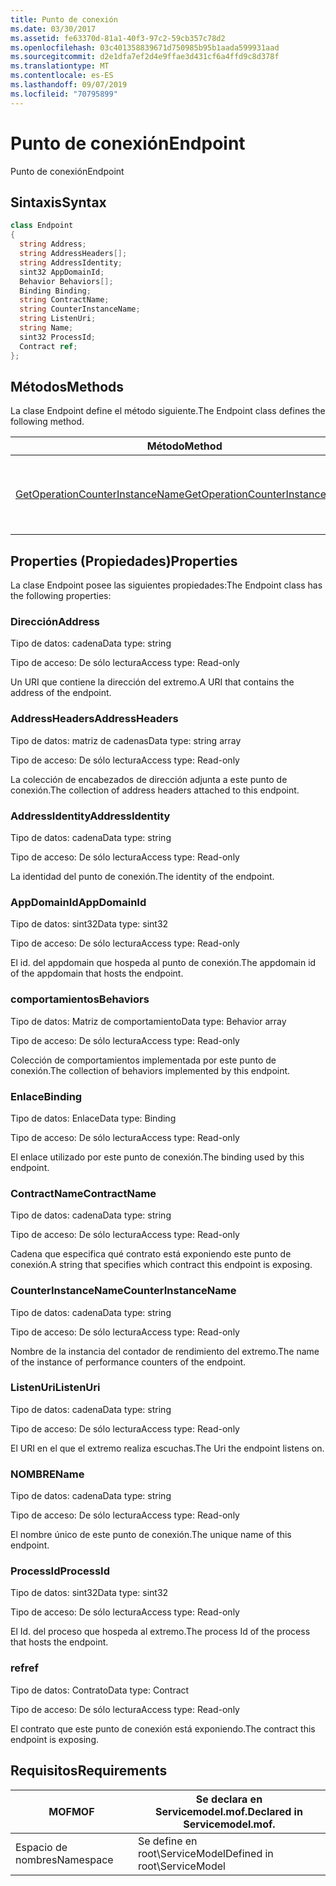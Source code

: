 ```yaml
---
title: Punto de conexión
ms.date: 03/30/2017
ms.assetid: fe63370d-81a1-40f3-97c2-59cb357c78d2
ms.openlocfilehash: 03c401358839671d750985b95b1aada599931aad
ms.sourcegitcommit: d2e1dfa7ef2d4e9ffae3d431cf6a4ffd9c8d378f
ms.translationtype: MT
ms.contentlocale: es-ES
ms.lasthandoff: 09/07/2019
ms.locfileid: "70795899"
---
```

# <a name="endpoint"></a><span data-ttu-id="3afc7-102">Punto de conexión</span><span class="sxs-lookup"><span data-stu-id="3afc7-102">Endpoint</span></span>
<span data-ttu-id="3afc7-103">Punto de conexión</span><span class="sxs-lookup"><span data-stu-id="3afc7-103">Endpoint</span></span>  
  
## <a name="syntax"></a><span data-ttu-id="3afc7-104">Sintaxis</span><span class="sxs-lookup"><span data-stu-id="3afc7-104">Syntax</span></span>  
  
```csharp
class Endpoint  
{  
  string Address;  
  string AddressHeaders[];  
  string AddressIdentity;  
  sint32 AppDomainId;  
  Behavior Behaviors[];  
  Binding Binding;  
  string ContractName;  
  string CounterInstanceName;  
  string ListenUri;  
  string Name;  
  sint32 ProcessId;  
  Contract ref;  
};  
```  
  
## <a name="methods"></a><span data-ttu-id="3afc7-105">Métodos</span><span class="sxs-lookup"><span data-stu-id="3afc7-105">Methods</span></span>  
 <span data-ttu-id="3afc7-106">La clase Endpoint define el método siguiente.</span><span class="sxs-lookup"><span data-stu-id="3afc7-106">The Endpoint class defines the following method.</span></span>  
  
|<span data-ttu-id="3afc7-107">Método</span><span class="sxs-lookup"><span data-stu-id="3afc7-107">Method</span></span>|<span data-ttu-id="3afc7-108">DESCRIPCIÓN</span><span class="sxs-lookup"><span data-stu-id="3afc7-108">Description</span></span>|  
|------------|-----------------|  
|[<span data-ttu-id="3afc7-109">GetOperationCounterInstanceName</span><span class="sxs-lookup"><span data-stu-id="3afc7-109">GetOperationCounterInstanceName</span></span>](getoperationcounterinstancename.md)|<span data-ttu-id="3afc7-110">Recupera el nombre de instancia del contador de rendimiento de la operación</span><span class="sxs-lookup"><span data-stu-id="3afc7-110">Retrieves the operation performance counter instance name</span></span>|  
  
## <a name="properties"></a><span data-ttu-id="3afc7-111">Properties (Propiedades)</span><span class="sxs-lookup"><span data-stu-id="3afc7-111">Properties</span></span>  
 <span data-ttu-id="3afc7-112">La clase Endpoint posee las siguientes propiedades:</span><span class="sxs-lookup"><span data-stu-id="3afc7-112">The Endpoint class has the following properties:</span></span>  
  
### <a name="address"></a><span data-ttu-id="3afc7-113">Dirección</span><span class="sxs-lookup"><span data-stu-id="3afc7-113">Address</span></span>  
 <span data-ttu-id="3afc7-114">Tipo de datos: cadena</span><span class="sxs-lookup"><span data-stu-id="3afc7-114">Data type: string</span></span>  
  
 <span data-ttu-id="3afc7-115">Tipo de acceso: De sólo lectura</span><span class="sxs-lookup"><span data-stu-id="3afc7-115">Access type: Read-only</span></span>  
  
 <span data-ttu-id="3afc7-116">Un URI que contiene la dirección del extremo.</span><span class="sxs-lookup"><span data-stu-id="3afc7-116">A URI that contains the address of the endpoint.</span></span>  
  
### <a name="addressheaders"></a><span data-ttu-id="3afc7-117">AddressHeaders</span><span class="sxs-lookup"><span data-stu-id="3afc7-117">AddressHeaders</span></span>  
 <span data-ttu-id="3afc7-118">Tipo de datos: matriz de cadenas</span><span class="sxs-lookup"><span data-stu-id="3afc7-118">Data type: string array</span></span>  
  
 <span data-ttu-id="3afc7-119">Tipo de acceso: De sólo lectura</span><span class="sxs-lookup"><span data-stu-id="3afc7-119">Access type: Read-only</span></span>  
  
 <span data-ttu-id="3afc7-120">La colección de encabezados de dirección adjunta a este punto de conexión.</span><span class="sxs-lookup"><span data-stu-id="3afc7-120">The collection of address headers attached to this endpoint.</span></span>  
  
### <a name="addressidentity"></a><span data-ttu-id="3afc7-121">AddressIdentity</span><span class="sxs-lookup"><span data-stu-id="3afc7-121">AddressIdentity</span></span>  
 <span data-ttu-id="3afc7-122">Tipo de datos: cadena</span><span class="sxs-lookup"><span data-stu-id="3afc7-122">Data type: string</span></span>  
  
 <span data-ttu-id="3afc7-123">Tipo de acceso: De sólo lectura</span><span class="sxs-lookup"><span data-stu-id="3afc7-123">Access type: Read-only</span></span>  
  
 <span data-ttu-id="3afc7-124">La identidad del punto de conexión.</span><span class="sxs-lookup"><span data-stu-id="3afc7-124">The identity of the endpoint.</span></span>  
  
### <a name="appdomainid"></a><span data-ttu-id="3afc7-125">AppDomainId</span><span class="sxs-lookup"><span data-stu-id="3afc7-125">AppDomainId</span></span>  
 <span data-ttu-id="3afc7-126">Tipo de datos: sint32</span><span class="sxs-lookup"><span data-stu-id="3afc7-126">Data type: sint32</span></span>  
  
 <span data-ttu-id="3afc7-127">Tipo de acceso: De sólo lectura</span><span class="sxs-lookup"><span data-stu-id="3afc7-127">Access type: Read-only</span></span>  
  
 <span data-ttu-id="3afc7-128">El id. del appdomain que hospeda al punto de conexión.</span><span class="sxs-lookup"><span data-stu-id="3afc7-128">The appdomain id of the appdomain that hosts the endpoint.</span></span>  
  
### <a name="behaviors"></a><span data-ttu-id="3afc7-129">comportamientos</span><span class="sxs-lookup"><span data-stu-id="3afc7-129">Behaviors</span></span>  
 <span data-ttu-id="3afc7-130">Tipo de datos: Matriz de comportamiento</span><span class="sxs-lookup"><span data-stu-id="3afc7-130">Data type: Behavior array</span></span>  
  
 <span data-ttu-id="3afc7-131">Tipo de acceso: De sólo lectura</span><span class="sxs-lookup"><span data-stu-id="3afc7-131">Access type: Read-only</span></span>  
  
 <span data-ttu-id="3afc7-132">Colección de comportamientos implementada por este punto de conexión.</span><span class="sxs-lookup"><span data-stu-id="3afc7-132">The collection of behaviors implemented by this endpoint.</span></span>  
  
### <a name="binding"></a><span data-ttu-id="3afc7-133">Enlace</span><span class="sxs-lookup"><span data-stu-id="3afc7-133">Binding</span></span>  
 <span data-ttu-id="3afc7-134">Tipo de datos: Enlace</span><span class="sxs-lookup"><span data-stu-id="3afc7-134">Data type: Binding</span></span>  
  
 <span data-ttu-id="3afc7-135">Tipo de acceso: De sólo lectura</span><span class="sxs-lookup"><span data-stu-id="3afc7-135">Access type: Read-only</span></span>  
  
 <span data-ttu-id="3afc7-136">El enlace utilizado por este punto de conexión.</span><span class="sxs-lookup"><span data-stu-id="3afc7-136">The binding used by this endpoint.</span></span>  
  
### <a name="contractname"></a><span data-ttu-id="3afc7-137">ContractName</span><span class="sxs-lookup"><span data-stu-id="3afc7-137">ContractName</span></span>  
 <span data-ttu-id="3afc7-138">Tipo de datos: cadena</span><span class="sxs-lookup"><span data-stu-id="3afc7-138">Data type: string</span></span>  
  
 <span data-ttu-id="3afc7-139">Tipo de acceso: De sólo lectura</span><span class="sxs-lookup"><span data-stu-id="3afc7-139">Access type: Read-only</span></span>  
  
 <span data-ttu-id="3afc7-140">Cadena que especifica qué contrato está exponiendo este punto de conexión.</span><span class="sxs-lookup"><span data-stu-id="3afc7-140">A string that specifies which contract this endpoint is exposing.</span></span>  
  
### <a name="counterinstancename"></a><span data-ttu-id="3afc7-141">CounterInstanceName</span><span class="sxs-lookup"><span data-stu-id="3afc7-141">CounterInstanceName</span></span>  
 <span data-ttu-id="3afc7-142">Tipo de datos: cadena</span><span class="sxs-lookup"><span data-stu-id="3afc7-142">Data type: string</span></span>  
  
 <span data-ttu-id="3afc7-143">Tipo de acceso: De sólo lectura</span><span class="sxs-lookup"><span data-stu-id="3afc7-143">Access type: Read-only</span></span>  
  
 <span data-ttu-id="3afc7-144">Nombre de la instancia del contador de rendimiento del extremo.</span><span class="sxs-lookup"><span data-stu-id="3afc7-144">The name of the instance of performance counters of the endpoint.</span></span>  
  
### <a name="listenuri"></a><span data-ttu-id="3afc7-145">ListenUri</span><span class="sxs-lookup"><span data-stu-id="3afc7-145">ListenUri</span></span>  
 <span data-ttu-id="3afc7-146">Tipo de datos: cadena</span><span class="sxs-lookup"><span data-stu-id="3afc7-146">Data type: string</span></span>  
  
 <span data-ttu-id="3afc7-147">Tipo de acceso: De sólo lectura</span><span class="sxs-lookup"><span data-stu-id="3afc7-147">Access type: Read-only</span></span>  
  
 <span data-ttu-id="3afc7-148">El URI en el que el extremo realiza escuchas.</span><span class="sxs-lookup"><span data-stu-id="3afc7-148">The Uri the endpoint listens on.</span></span>  
  
### <a name="name"></a><span data-ttu-id="3afc7-149">NOMBRE</span><span class="sxs-lookup"><span data-stu-id="3afc7-149">Name</span></span>  
 <span data-ttu-id="3afc7-150">Tipo de datos: cadena</span><span class="sxs-lookup"><span data-stu-id="3afc7-150">Data type: string</span></span>  
  
 <span data-ttu-id="3afc7-151">Tipo de acceso: De sólo lectura</span><span class="sxs-lookup"><span data-stu-id="3afc7-151">Access type: Read-only</span></span>  
  
 <span data-ttu-id="3afc7-152">El nombre único de este punto de conexión.</span><span class="sxs-lookup"><span data-stu-id="3afc7-152">The unique name of this endpoint.</span></span>  
  
### <a name="processid"></a><span data-ttu-id="3afc7-153">ProcessId</span><span class="sxs-lookup"><span data-stu-id="3afc7-153">ProcessId</span></span>  
 <span data-ttu-id="3afc7-154">Tipo de datos: sint32</span><span class="sxs-lookup"><span data-stu-id="3afc7-154">Data type: sint32</span></span>  
  
 <span data-ttu-id="3afc7-155">Tipo de acceso: De sólo lectura</span><span class="sxs-lookup"><span data-stu-id="3afc7-155">Access type: Read-only</span></span>  
  
 <span data-ttu-id="3afc7-156">El Id. del proceso que hospeda al extremo.</span><span class="sxs-lookup"><span data-stu-id="3afc7-156">The process Id of the process that hosts the endpoint.</span></span>  
  
### <a name="ref"></a><span data-ttu-id="3afc7-157">ref</span><span class="sxs-lookup"><span data-stu-id="3afc7-157">ref</span></span>  
 <span data-ttu-id="3afc7-158">Tipo de datos: Contrato</span><span class="sxs-lookup"><span data-stu-id="3afc7-158">Data type: Contract</span></span>  
  
 <span data-ttu-id="3afc7-159">Tipo de acceso: De sólo lectura</span><span class="sxs-lookup"><span data-stu-id="3afc7-159">Access type: Read-only</span></span>  
  
 <span data-ttu-id="3afc7-160">El contrato que este punto de conexión está exponiendo.</span><span class="sxs-lookup"><span data-stu-id="3afc7-160">The contract this endpoint is exposing.</span></span>  
  
## <a name="requirements"></a><span data-ttu-id="3afc7-161">Requisitos</span><span class="sxs-lookup"><span data-stu-id="3afc7-161">Requirements</span></span>  
  
|<span data-ttu-id="3afc7-162">MOF</span><span class="sxs-lookup"><span data-stu-id="3afc7-162">MOF</span></span>|<span data-ttu-id="3afc7-163">Se declara en Servicemodel.mof.</span><span class="sxs-lookup"><span data-stu-id="3afc7-163">Declared in Servicemodel.mof.</span></span>|  
|---------|-----------------------------------|  
|<span data-ttu-id="3afc7-164">Espacio de nombres</span><span class="sxs-lookup"><span data-stu-id="3afc7-164">Namespace</span></span>|<span data-ttu-id="3afc7-165">Se define en root\ServiceModel</span><span class="sxs-lookup"><span data-stu-id="3afc7-165">Defined in root\ServiceModel</span></span>|
